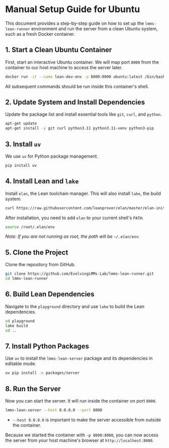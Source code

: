 # Manual Setup Guide for Ubuntu

This document provides a step-by-step guide on how to set up the `lmms-lean-runner` environment and run the server from a clean Ubuntu system, such as a fresh Docker container.

## 1. Start a Clean Ubuntu Container

First, start an interactive Ubuntu container. We will map port `8000` from the container to our host machine to access the server later.

```sh
docker run -it --name lean-dev-env -p 8000:8000 ubuntu:latest /bin/bash
```

All subsequent commands should be run inside this container's shell.

## 2. Update System and Install Dependencies

Update the package list and install essential tools like `git`, `curl`, and `python`.

```sh
apt-get update
apt-get install -y git curl python3.11 python3.11-venv python3-pip
```

## 3. Install `uv`

We use `uv` for Python package management.

```sh
pip install uv
```

## 4. Install Lean and `lake`

Install `elan`, the Lean toolchain manager. This will also install `lake`, the build system.

```sh
curl https://raw.githubusercontent.com/leanprover/elan/master/elan-init.sh -sSf | sh -s -- -y
```

After installation, you need to add `elan` to your current shell's `PATH`.

```sh
source /root/.elan/env
```
*Note: If you are not running as root, the path will be `~/.elan/env`.*

## 5. Clone the Project

Clone the repository from GitHub.

```sh
git clone https://github.com/EvolvingLMMs-Lab/lmms-lean-runner.git
cd lmms-lean-runner
```

## 6. Build Lean Dependencies

Navigate to the `playground` directory and use `lake` to build the Lean dependencies.

```sh
cd playground
lake build
cd ..
```

## 7. Install Python Packages

Use `uv` to install the `lmms-lean-server` package and its dependencies in editable mode.

```sh
uv pip install -e packages/server
```

## 8. Run the Server

Now you can start the server. It will run inside the container on port `8000`.

```sh
lmms-lean-server --host 0.0.0.0 --port 8000
```
- `--host 0.0.0.0` is important to make the server accessible from outside the container.

Because we started the container with `-p 8000:8000`, you can now access the server from your host machine's browser at `http://localhost:8000`.
